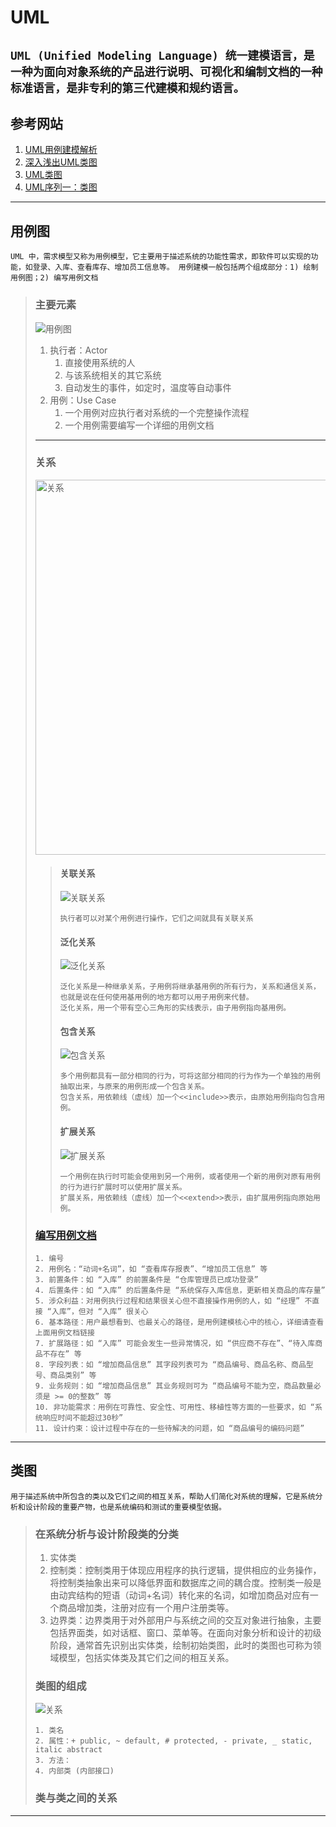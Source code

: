 # UML
`
UML (Unified Modeling Language) 统一建模语言，是一种为面向对象系统的产品进行说明、可视化和编制文档的一种标准语言，是非专利的第三代建模和规约语言。
`
---
## 参考网站
1. [UML用例建模解析](https://www.cnblogs.com/dsh20134584/p/7285569.html)
2. [深入浅出UML类图](https://blog.csdn.net/u012426327/article/details/77500701)
3. [UML类图](https://www.jianshu.com/p/57620b762160)
4. [UML序列一：类图](https://baijiahao.baidu.com/s?id=1616442365220910320&wfr=spider&for=pc)
---
## 用例图
`
UML 中，需求模型又称为用例模型，它主要用于描述系统的功能性需求，即软件可以实现的功能，如登录、入库、查看库存、增加员工信息等。
用例建模一般包括两个组成部分：1) 绘制用例图；2) 编写用例文档
`
>### 主要元素
>![用例图](https://images2017.cnblogs.com/blog/982309/201708/982309-20170804155328412-545661360.png)
>1. 执行者：Actor
>      1. 直接使用系统的人
>      2. 与该系统相关的其它系统
>      3. 自动发生的事件，如定时，温度等自动事件
>2. 用例：Use Case
>      1. 一个用例对应执行者对系统的一个完整操作流程
>      2. 一个用例需要编写一个详细的用例文档
>---
>### 关系
><img alt="关系" src="https://images1.pianshen.com/34/23/23567bf6c876f2f3b24b1c0e449e0f0a.png" width="600"><br/>
>>#### 关联关系
>>![关联关系](https://images2017.cnblogs.com/blog/982309/201708/982309-20170808135513027-759659214.png)
>>```
>>执行者可以对某个用例进行操作，它们之间就具有关联关系
>>```
>>#### 泛化关系
>>![泛化关系](https://images2017.cnblogs.com/blog/982309/201708/982309-20170808135615480-517279655.png)
>>```
>>泛化关系是一种继承关系，子用例将继承基用例的所有行为，关系和通信关系，也就是说在任何使用基用例的地方都可以用子用例来代替。
>>泛化关系，用一个带有空心三角形的实线表示，由子用例指向基用例。
>>```
>>#### 包含关系
>>![包含关系](https://images2017.cnblogs.com/blog/982309/201708/982309-20170808135723777-1228709276.png)
>>```
>>多个用例都具有一部分相同的行为，可将这部分相同的行为作为一个单独的用例抽取出来，与原来的用例形成一个包含关系。
>>包含关系，用依赖线（虚线）加一个<<include>>表示，由原始用例指向包含用例。
>>```
>>#### 扩展关系
>>![扩展关系](https://images2017.cnblogs.com/blog/982309/201708/982309-20170808135749308-1900815513.png)
>>```
>>一个用例在执行时可能会使用到另一个用例，或者使用一个新的用例对原有用例的行为进行扩展时可以使用扩展关系。
>>扩展关系，用依赖线（虚线）加一个<<extend>>表示，由扩展用例指向原始用例。
>>```
>### [编写用例文档](https://blog.csdn.net/ggjrtg/article/details/87896596)
>```
>1. 编号
>2. 用例名：“动词+名词”，如 “查看库存报表”、“增加员工信息” 等
>3. 前置条件：如 “入库” 的前置条件是 “仓库管理员已成功登录”
>4. 后置条件：如 “入库” 的后置条件是 “系统保存入库信息，更新相关商品的库存量”
>5. 涉众利益：对用例执行过程和结果很关心但不直接操作用例的人，如 “经理” 不直接 “入库”，但对 “入库” 很关心
>6. 基本路径：用户最想看到、也最关心的路径，是用例建模核心中的核心，详细请查看上面用例文档链接
>7. 扩展路径：如 “入库” 可能会发生一些异常情况，如 “供应商不存在”、“待入库商品不存在” 等
>8. 字段列表：如 “增加商品信息” 其字段列表可为 “商品编号、商品名称、商品型号、商品类别” 等
>9. 业务规则：如 “增加商品信息” 其业务规则可为 “商品编号不能为空，商品数量必须是 >= 0的整数” 等
>10. 非功能需求：用例在可靠性、安全性、可用性、移植性等方面的一些要求，如 “系统响应时间不能超过30秒”
>11. 设计约束：设计过程中存在的一些待解决的问题，如 “商品编号的编码问题”
>```
---
## 类图
`
用于描述系统中所包含的类以及它们之间的相互关系，帮助人们简化对系统的理解，它是系统分析和设计阶段的重要产物，也是系统编码和测试的重要模型依据。
`
>### 在系统分析与设计阶段类的分类
>1. 实体类
>2. 控制类：控制类用于体现应用程序的执行逻辑，提供相应的业务操作，将控制类抽象出来可以降低界面和数据库之间的耦合度。控制类一般是由动宾结构的短语（动词+名词）转化来的名词，如增加商品对应有一个商品增加类，注册对应有一个用户注册类等。
>3. 边界类：边界类用于对外部用户与系统之间的交互对象进行抽象，主要包括界面类，如对话框、窗口、菜单等。在面向对象分析和设计的初级阶段，通常首先识别出实体类，绘制初始类图，此时的类图也可称为领域模型，包括实体类及其它们之间的相互关系。
>### 类图的组成
><img alt="关系" src="https://ss0.baidu.com/6ONWsjip0QIZ8tyhnq/it/u=2689401576,3537002499&fm=173&app=49&f=JPEG?w=292&h=275&s=D4187433199F44CA0CF08CDA0000C0B3"><br/>
>```
>1. 类名
>2. 属性：+ public, ~ default, # protected, - private, _ static, italic abstract
>3. 方法：
>4. 内部类 (内部接口)
>```
>### 类与类之间的关系
>
>
---

